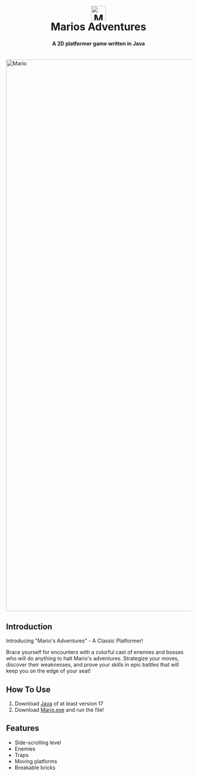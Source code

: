 <h1 align="center">
  <br>
  <img src="https://user-images.githubusercontent.com/121192176/235274673-2621834e-f111-4f65-a60e-4dc4f9d59c5a.png" alt="Mario" width="40">
  <br>
  Marios Adventures
  <br>
</h1>

<h4 align="center"> A 2D platformer game written in Java </h4>

<br> 
<img src="https://user-images.githubusercontent.com/121192176/235277963-fd85fa6d-035c-4efa-b896-d205b7c31abd.jpg" alt="Mario" width="1500">

## Introduction

Introducing "Mario's Adventures" - A Classic Platformer!

Brace yourself for encounters with a colorful cast of enemies and bosses who will do anything to halt Mario's adventures. Strategize your moves, discover their weaknesses, and prove your skills in epic battles that will keep you on the edge of your seat!

## How To Use

1. Download [Java](https://www.oracle.com/java/technologies/javase/jdk17-archive-downloads.html) of at least version 17
2. Download [Mario.exe](https://github.com/emyhrberg/Marios-Adventures/blob/main/Mario.exe) and run the file!

## Features

* Side-scrolling level
* Enemies
* Traps
* Moving platforms
* Breakable bricks
